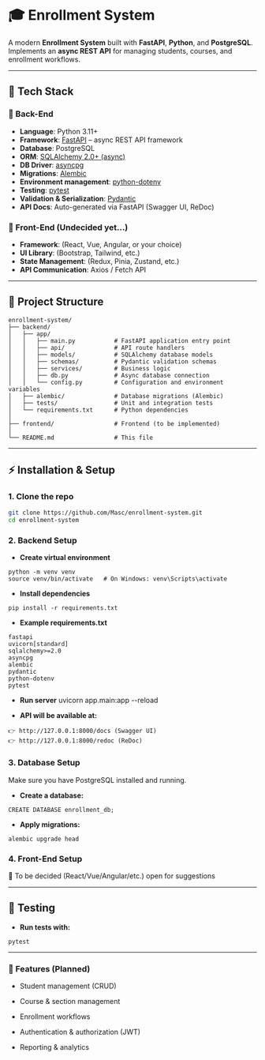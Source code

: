 # 🎓 Enrollment System

A modern **Enrollment System** built with **FastAPI**, **Python**, and **PostgreSQL**.  
Implements an **async REST API** for managing students, courses, and enrollment workflows.  

---

## 📌 Tech Stack

### 🔹 Back-End
- **Language**: Python 3.11+  
- **Framework**: [FastAPI](https://fastapi.tiangolo.com/) – async REST API framework  
- **Database**: PostgreSQL  
- **ORM**: [SQLAlchemy 2.0+ (async)](https://docs.sqlalchemy.org/en/20/orm/extensions/asyncio.html)  
- **DB Driver**: [asyncpg](https://github.com/MagicStack/asyncpg)  
- **Migrations**: [Alembic](https://alembic.sqlalchemy.org/)  
- **Environment management**: [python-dotenv](https://pypi.org/project/python-dotenv/)  
- **Testing**: [pytest](https://docs.pytest.org/en/stable/)  
- **Validation & Serialization**: [Pydantic](https://docs.pydantic.dev/)  
- **API Docs**: Auto-generated via FastAPI (Swagger UI, ReDoc)  

### 🔹 Front-End (Undecided yet...)
- **Framework**: (React, Vue, Angular, or your choice)  
- **UI Library**: (Bootstrap, Tailwind, etc.)  
- **State Management**: (Redux, Pinia, Zustand, etc.)  
- **API Communication**: Axios / Fetch API  

---
## 📂 Project Structure

```
enrollment-system/
├── backend/
│   ├── app/
│   │   ├── main.py           # FastAPI application entry point
│   │   ├── api/              # API route handlers
│   │   ├── models/           # SQLAlchemy database models
│   │   ├── schemas/          # Pydantic validation schemas
│   │   ├── services/         # Business logic
│   │   ├── db.py             # Async database connection
│   │   └── config.py         # Configuration and environment variables
│   ├── alembic/              # Database migrations (Alembic)
│   ├── tests/                # Unit and integration tests
│   └── requirements.txt      # Python dependencies
│
├── frontend/                 # Frontend (to be implemented)
│
└── README.md                 # This file
```

---

## ⚡ Installation & Setup

### 1. Clone the repo
```bash
git clone https://github.com/Masc/enrollment-system.git
cd enrollment-system
```
### 2. Backend Setup
-  **Create virtual environment**
```
python -m venv venv
source venv/bin/activate   # On Windows: venv\Scripts\activate
```
-  **Install dependencies**
```
pip install -r requirements.txt
```
-  **Example requirements.txt**
```
fastapi
uvicorn[standard]
sqlalchemy>=2.0
asyncpg
alembic
pydantic
python-dotenv
pytest
```
-  **Run server**
uvicorn app.main:app --reload

-  **API will be available at:**
```
👉 http://127.0.0.1:8000/docs (Swagger UI)
👉 http://127.0.0.1:8000/redoc (ReDoc)
```
### 3. Database Setup

Make sure you have PostgreSQL installed and running.

- **Create a database:**
```
CREATE DATABASE enrollment_db;
```
- **Apply migrations:**
```
alembic upgrade head
```
### 4. Front-End Setup

🚧 To be decided (React/Vue/Angular/etc.)
open for suggestions

---

## 🧪 Testing

- **Run tests with:**
```
pytest
```
---
### 🚀 Features (Planned)

- Student management (CRUD)

- Course & section management

- Enrollment workflows

- Authentication & authorization (JWT)

- Reporting & analytics





